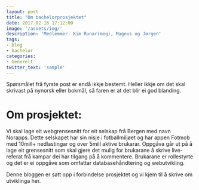 ```yaml
---
layout: post
title: "Om bachelorprosjektet"
date: 2017-02-16 17:12:00
image: '/assets/img/'
description: 'Medlemmer: Kim Runar(meg), Magnus og Jørgen'
tags: 
- blog
- bachelor
categories:
- Generelt
twitter_text: 'sample'
---
```


Spørsmålet frå fyrste post er endå ikkje bestemt. Heller ikkje om det skal skrivast på nynorsk eller bokmål,
så faren er at det blir ei god blanding. 

# Om prosjektet: 

Vi skal lage eit webgrensesnitt for eit selskap frå Bergen med navn Norapps. Dette selskapet har sin nisje i fotballmiljøet
 og har appen Fotmob med 10mill+ nedlastingar og over 5mill aktive brukarar. 
 Oppgåva går ut på å lage eit grensesnitt som skal gjere det mulig for brukarane å skrive live-referat frå kampar
 dei har tilgang på å kommentere. Brukarane er rollestyrte og det er ei oppgåve som omfattar databasehåndtering og 
 webutvikling. 
 
 Denne bloggen er satt opp i forbindelse prosjektet og vi kjem til å skrive om utviklinga her. 
 







